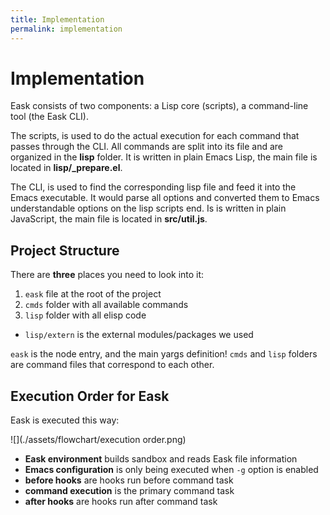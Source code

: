 ```yaml
---
title: Implementation
permalink: implementation
---
```


# Implementation

Eask consists of two components: a Lisp core (scripts), a command-line tool
(the Eask CLI).

The scripts, is used to do the actual execution for each command that passes
through the CLI. All commands are split into its file and are organized in the
**lisp** folder. It is written in plain Emacs Lisp, the main file is located in
**lisp/_prepare.el**.

The CLI, is used to find the corresponding lisp file and feed it into the
Emacs executable. It would parse all options and converted them to Emacs
understandable options on the lisp scripts end. Is is written in plain 
JavaScript, the main file is located in **src/util.js**.

## Project Structure

There are **three** places you need to look into it:

1. `eask` file at the root of the project
2. `cmds` folder with all available commands
3. `lisp` folder with all elisp code
  - `lisp/extern` is the external modules/packages we used

`eask` is the node entry, and the main yargs definition! `cmds` and `lisp`
folders are command files that correspond to each other.

## Execution Order for Eask

Eask is executed this way:

![](./assets/flowchart/execution order.png)

* **Eask environment** builds sandbox and reads Eask file information
* **Emacs configuration** is only being executed when `-g` option is enabled
* **before hooks** are hooks run before command task
* **command execution** is the primary command task
* **after hooks** are hooks run after command task
